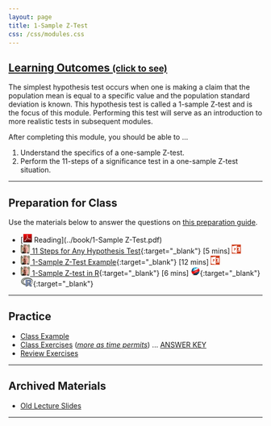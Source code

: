 ```yaml
---
layout: page
title: 1-Sample Z-Test
css: /css/modules.css
---
```


<div class="panel-group-ILOs">
  <div class="panel panel-default">
    <div class="panel-heading">
      <h2 class="panel-title">
        <a data-toggle="collapse" href="#ILOs">Learning Outcomes <small>(click to see)</small></a>
      </h2>
    </div>
    <div id="ILOs" class="panel-collapse collapse">
      <div class="panel-body">
The simplest hypothesis test occurs when one is making a claim that the population mean is equal to a specific value and the population standard deviation is known.  This hypothesis test is called a 1-sample Z-test and is the focus of this module.  Performing this test will serve as an introduction to more realistic tests in subsequent modules.

<p>After completing this module, you should be able to ...</p>

<ol>
  <li>Understand the specifics of a one-sample Z-test.</li>
  <li>Perform the 11-steps of a significance test in a one-sample Z-test situation.</li>
</ol>
      </div>
    </div>
  </div>
</div>

----

## Preparation for Class

Use the materials below to answer the questions on [this preparation guide](1SampleZ_Prep).

* [![PDF](../img/pdf.png) Reading](../book/1-Sample Z-Test.pdf)
* [![Vimeo](../img/dhovid.png) 11 Steps for Any Hypothesis Test](https://vimeo.com/user45324800/hotest-11steps){:target="_blank"} [5 mins] [![PowerPoint](../img/ppt.png)](PPT/1SampleZ_PPT1.pptx)
* [![Vimeo](../img/dhovid.png) 1-Sample Z-Test Example](https://vimeo.com/user45324800/ztest-ex1){:target="_blank"} [12 mins] [![PowerPoint](../img/ppt.png)](PPT/1SampleZ_PPT2.pptx)
* [![Vimeo](../img/dhovid.png) 1-Sample Z-test in R](https://vimeo.com/user45324800/ztest){:target="_blank"} [6 mins] [![Web](../img/web.png)](HO/1SampleZ_RHO.html){:target="_blank"}  [![R](../img/Rlogo.png)](HO/1SampleZ_RHO.R){:target="_blank"}

----

## Practice

* [Class Example](CEx/1SampleZ_CExmpl)
* [Class Exercises](CE/1SampleZ_CE1) ([*more as time permits*](CE/1SampleZ_CE2)) ... [ANSWER KEY](CE/KEY_1SampleZ_CE)
* [Review Exercises](RE/1SampleZ_RevEx)

----

## Archived Materials

* [Old Lecture Slides](PPT/1SampleZ_PPT_old.pptx)

----
